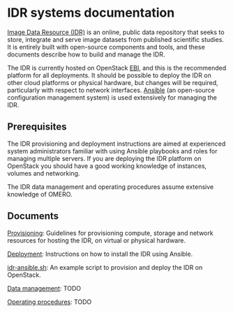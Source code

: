# IDR systems documentation

[Image Data Resource (IDR)](https://idr-demo.openmicroscopy.org/) is an online, public data repository that seeks to store, integrate and serve image datasets from published scientific studies.
It is entirely built with open-source components and tools, and these documents describe how to build and manage the IDR.

The IDR is currently hosted on OpenStack [EBI](http://www.ebi.ac.uk/), and this is the recommended platform for all deployments.
It should be possible to deploy the IDR on other cloud platforms or physical hardware, but changes will be required, particularly with respect to network interfaces.
[Ansible](https://www.ansible.com/) (an open-source configuration management system) is used extensively for managing the IDR.


## Prerequisites

The IDR provisioning and deployment instructions are aimed at experienced system administrators familiar with using Ansible playbooks and roles for managing multiple servers.
If you are deploying the IDR platform on OpenStack you should have a good working knowledge of instances, volumes and networking.

The IDR data management and operating procedures assume extensive knowledge of OMERO.


## Documents

[Provisioning](provisioning.md): Guidelines for provisioning compute, storage and network resources for hosting the IDR, on virtual or physical hardware.

[Deployment](deployment.md): Instructions on how to install the IDR using Ansible.

[idr-ansible.sh](idr-ansible.sh): An example script to provision and deploy the IDR on OpenStack.

[Data management](data-management.md): TODO

[Operating procedures](operating-procedures.md): TODO
